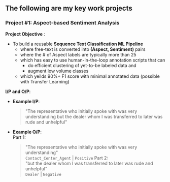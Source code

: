 ## The following are my key work projects 

### Project #1: Aspect-based Sentiment Analysis

 **Project Objective** : <br>  
 - To build a reusable **Sequence Text Classification ML Pipeline**
     - where free-text is converted into **(Aspect, Sentiment)** pairs
     - where the # of Aspect labels are typically more than 25
     - which has easy to use human-in-the-loop annotation scripts that can 
         - do efficient clustering of yet-to-be labeled data and
         - augment low volume classes
     - which yeilds 90%+ F1 score with minimal annotated data (possible with Transfer Learning)
  
 
 **I/P and O/P**: <br>
 
- **Example I/P**:
     > "The representative  who initially spoke with was very understanding but the dealer whom I was transferred to later was rude and unhelpful"
- **Example O/P**: <br>
  Part 1: <br>
     > "The representative who initially spoke with was very understanding" <br>
     > `Contact_Center_Agent` | `Positive`
  Part 2: <br>
     > "but the dealer whom I was transferred to later was rude and unhelpful" <br>
     > `Dealer` | `Negative`
     
  
